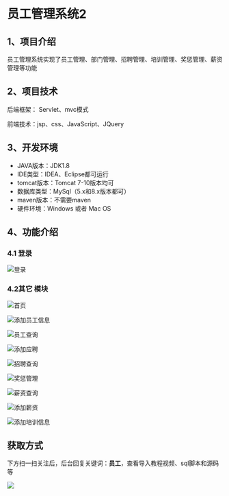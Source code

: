 # 员工管理系统2

## 1、项目介绍

员工管理系统实现了员工管理、部门管理、招聘管理、培训管理、奖惩管理、薪资管理等功能


## 2、项目技术

后端框架： Servlet、mvc模式

前端技术：jsp、css、JavaScript、JQuery

## 3、开发环境

- JAVA版本：JDK1.8
- IDE类型：IDEA、Eclipse都可运行
- tomcat版本：Tomcat 7-10版本均可
- 数据库类型：MySql（5.x和8.x版本都可） 
- maven版本：不需要maven
- 硬件环境：Windows 或者 Mac OS


## 4、功能介绍

### 4.1 登录

![登录](https://www.codeshop.fun/Typora-Images/202208122208615.jpg)

### 4.2其它 模块

![首页](https://www.codeshop.fun/Typora-Images/202208122208133.jpg)

![添加员工信息](https://www.codeshop.fun/Typora-Images/202208122208614.jpg)

![员工查询](https://www.codeshop.fun/Typora-Images/202208122208805.jpg)

![添加应聘](https://www.codeshop.fun/Typora-Images/202208122208852.jpg)

![招聘查询](https://www.codeshop.fun/Typora-Images/202208122208288.jpg)

![奖惩管理](https://www.codeshop.fun/Typora-Images/202208122208912.jpg)

![薪资查询](https://www.codeshop.fun/Typora-Images/202208122208028.jpg)

![添加薪资](https://www.codeshop.fun/Typora-Images/202208122208073.jpg)

![添加培训信息](https://www.codeshop.fun/Typora-Images/202208122208092.jpg)

## 获取方式

下方扫一扫关注后，后台回复关键词：**员工**，查看导入教程视频、sql脚本和源码等

 ![](https://www.codeshop.fun/Typora-Images/202205281253739.png)
